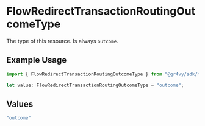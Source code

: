 # FlowRedirectTransactionRoutingOutcomeType

The type of this resource. Is always `outcome`.

## Example Usage

```typescript
import { FlowRedirectTransactionRoutingOutcomeType } from "@gr4vy/sdk/models/components";

let value: FlowRedirectTransactionRoutingOutcomeType = "outcome";
```

## Values

```typescript
"outcome"
```